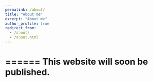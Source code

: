 ```yaml
---
permalink: /about/
title: "About me"
excerpt: "About me"
author_profile: true
redirect_from: 
  - /about/
  - /about.html
---
```


======
This website will soon be published. 
======


